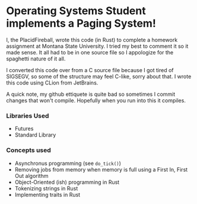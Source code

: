 # Operating Systems Student implements a Paging System!
I, the PlacidFireball, wrote this code (in Rust) to complete a homework assignment at Montana State University.
I tried my best to comment it so it made sense. It all had to be in one source file so I appologize for the spaghetti nature of it all.

I converted this code over from a C source file because I got tired of SIGSEGV, so some of the structure may feel C-like, sorry about that. I wrote this code using CLion from JetBrains.

A quick note, my github ettiquete is quite bad so sometimes I commit changes that won't compile. Hopefully when you run into this it compiles.
### Libraries Used
* Futures
* Standard Library
### Concepts used
* Asynchronus programming (see `do_tick()`)
* Removing jobs from memory when memory is full using a First In, First Out algorithm
* Object-Oriented (ish) programming in Rust
* Tokenizing strings in Rust
* Implementing traits in Rust
